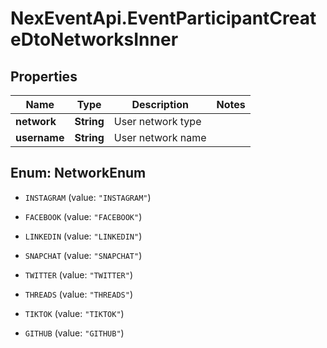 # NexEventApi.EventParticipantCreateDtoNetworksInner

## Properties

Name | Type | Description | Notes
------------ | ------------- | ------------- | -------------
**network** | **String** | User network type | 
**username** | **String** | User network name | 



## Enum: NetworkEnum


* `INSTAGRAM` (value: `"INSTAGRAM"`)

* `FACEBOOK` (value: `"FACEBOOK"`)

* `LINKEDIN` (value: `"LINKEDIN"`)

* `SNAPCHAT` (value: `"SNAPCHAT"`)

* `TWITTER` (value: `"TWITTER"`)

* `THREADS` (value: `"THREADS"`)

* `TIKTOK` (value: `"TIKTOK"`)

* `GITHUB` (value: `"GITHUB"`)




